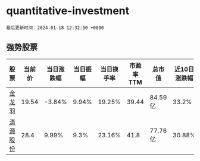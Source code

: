 # quantitative-investment

`最后更新时间：2024-01-18 12:32:50 +0800`

## 强势股票

|股票|当前价|当日涨跌幅|当日振幅|当日换手率|市盈率TTM|总市值|近10日涨跌幅|
|----|----|----|----|----|----|----|----|
|[金龙羽](https://xueqiu.com/S/SZ002882)|19.54|-3.84%|9.94%|19.25%|39.44|84.59亿|33.2%|
|[清源股份](https://xueqiu.com/S/SH603628)|28.4|9.99%|9.3%|23.16%|41.8|77.76亿|30.88%|

